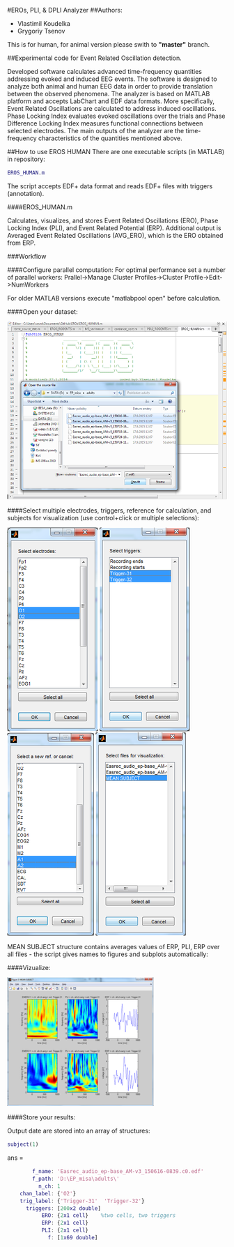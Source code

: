 #EROs, PLI, & DPLI Analyzer
##Authors:
* Vlastimil Koudelka
* Grygoriy Tsenov

This is for human, for animal version please swith to **"master"** branch.

##Experimental code for Event Related Oscillation detection.

Developed software calculates advanced time-frequency quantities addressing evoked and induced EEG events. The software is designed to analyze both animal and human EEG data in order to provide translation between the observed phenomena. The analyzer is based on MATLAB platform and accepts LabChart and EDF data formats. More specifically, Event Related Oscillations are calculated to address induced oscillations. Phase Locking Index evaluates evoked oscillations over the trials and Phase Difference Locking Index measures functional connections between selected electrodes. The main outputs of the analyzer are the time-frequency characteristics of the quantities mentioned above.

##How to use EROS HUMAN
There are one executable scripts (in MATLAB) in repository:

```MATLAB
EROS_HUMAN.m
```

The script accepts EDF+ data format and reads EDF+ files with triggers (annotation).

####EROS_HUMAN.m

Calculates, visualizes, and stores Event Related Oscillations (ERO), Phase Locking Index (PLI), and Event Related Potential (ERP). Additional output is Averaged Event Related Oscillations (AVG_ERO), which is the ERO obtained from ERP.

###Workflow

####Configure parallel computation:
For optimal performance set a number of parallel workers: Prallel->Manage Cluster Profiles->Cluster Profile->Edit->NumWorkers

For older MATLAB versions execute "matlabpool open" before calculation.

####Open your dataset:

![Open](https://github.com/VlastaKoudelka/EROs/blob/human/Doc/Open.png)

####Select multiple electrodes, triggers, reference for calculation, and subjects for visualization (use control+click or multiple selections):

![sel_el](https://github.com/VlastaKoudelka/EROs/blob/human/Doc/sel_el.png)
![sel_trg](https://github.com/VlastaKoudelka/EROs/blob/human/Doc/sel_trig.png)
![sel_ref](https://github.com/VlastaKoudelka/EROs/blob/human/Doc/sel_ref.png)
![sel_file](https://github.com/VlastaKoudelka/EROs/blob/human/Doc/sel_file.png)

MEAN SUBJECT structure contains averages values of ERP, PLI, ERP over all files - the script gives names to figures and subplots automatically:

####Vizualize:

![result](https://github.com/VlastaKoudelka/EROs/blob/human/Doc/result.png)

####Store your results:

Output date are stored into an array of structures:

```MATLAB
subject(1)
```

ans = 
```MATLAB
        f_name: 'Easrec_audio_ep-base_AM-v3_150616-0839.c0.edf'
        f_path: 'D:\EP_misa\adults\'
          n_ch: 1
    chan_label: {'O2'}
    trig_label: {'Trigger-31'  'Trigger-32'}
      triggers: [200x2 double]
           ERO: {2x1 cell}    %two cells, two triggers
           ERP: {2x1 cell}    
           PLI: {2x1 cell}
             f: [1x69 double]
```
